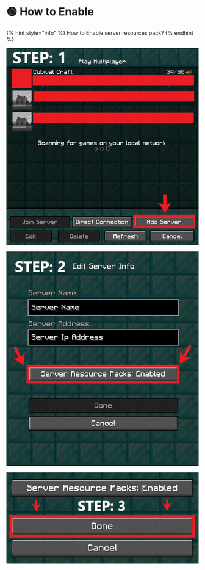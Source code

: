# 🟢 How to Enable

{% hint style="info" %}
How to Enable server resources pack?
{% endhint %}

![](<../../.gitbook/assets/image (74).png>)

![](<../../.gitbook/assets/image (116) (1).png>)

![](<../../.gitbook/assets/image (105) (1).png>)


